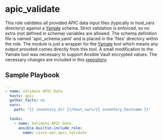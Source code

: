 # apic_validate

This role validates all provided APIC data input files (typically in host_vars directory) against a [Yamale](https://github.com/23andMe/Yamale) schema. Strict validation is enforced, so no extra (not defined in schema) variables are allowed. The schema definition file is named 'apic_schema.yaml' and is placed in the 'files' directory within the role. The module is just a wrapper for the [Yamale](https://github.com/23andMe/Yamale) tool which means any output provided comes directly from this tool. A small modification to the Yamale tool was necessary to support Ansible Vault encrypted values. The necessary changes are included in this [repository](https://github.com/damarco/Yamale).

## Sample Playbook

```yaml
---
- name: Validate APIC Data
  hosts: apic
  gather_facts: no
  vars:
    path: "{{ inventory_dir }}/host_vars/{{ inventory_hostname }}"
 
  tasks:
    - name: Validate APIC Data
      ansible.builtin.include_role:
        name: cisco.aac.apic_validate
```
